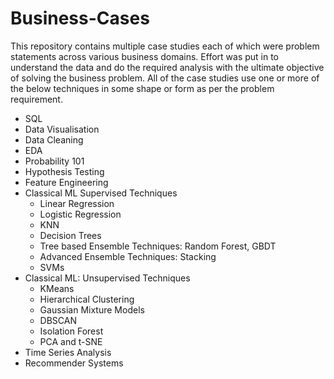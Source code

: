 # Business-Cases

This repository contains multiple case studies each of which were problem statements across various business domains. Effort was put in to understand the data and do the required analysis with the ultimate objective of solving the business problem. All of the case studies use one or more of the below techniques in some shape or form as per the problem requirement.

- SQL
- Data Visualisation
- Data Cleaning
- EDA
- Probability 101
- Hypothesis Testing
- Feature Engineering
- Classical ML Supervised Techniques
  - Linear Regression
  - Logistic Regression
  - KNN
  - Decision Trees
  - Tree based Ensemble Techniques: Random Forest, GBDT
  - Advanced Ensemble Techniques: Stacking
  - SVMs
- Classical ML: Unsupervised Techniques
  - KMeans
  - Hierarchical Clustering
  - Gaussian Mixture Models
  - DBSCAN
  - Isolation Forest
  - PCA and t-SNE
- Time Series Analysis
- Recommender Systems
